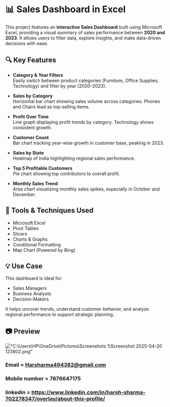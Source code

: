 # 📊 Sales Dashboard in Excel

This project features an **interactive Sales Dashboard** built using Microsoft Excel, providing a visual summary of sales performance between **2020 and 2023**. It allows users to filter data, explore insights, and make data-driven decisions with ease.

## 🔍 Key Features

- **Category & Year Filters**  
  Easily switch between product categories (Furniture, Office Supplies, Technology) and filter by year (2020–2023).

- **Sales by Category**  
  Horizontal bar chart showing sales volume across categories. Phones and Chairs lead as top-selling items.

- **Profit Over Time**  
  Line graph displaying profit trends by category. Technology shows consistent growth.

- **Customer Count**  
  Bar chart tracking year-wise growth in customer base, peaking in 2023.

- **Sales by State**  
  Heatmap of India highlighting regional sales performance.

- **Top 5 Profitable Customers**  
  Pie chart showing top contributors to overall profit.

- **Monthly Sales Trend**  
  Area chart visualizing monthly sales spikes, especially in October and December.

## 📁 Tools & Techniques Used

- Microsoft Excel  
- Pivot Tables  
- Slicers  
- Charts & Graphs  
- Conditional Formatting  
- Map Chart (Powered by Bing)

## 💡 Use Case

This dashboard is ideal for:
- Sales Managers  
- Business Analysts  
- Decision-Makers  

It helps uncover trends, understand customer behavior, and analyze regional performance to support strategic planning.

## 📷 Preview
!["C:\Users\HP\OneDrive\Pictures\Screenshots 1\Screenshot 2025-04-20 123802.png"](https://github.com/user-attachments/assets/2c09f3d2-0c33-4686-a670-af5546e7de53)

### Email = Harsharma494382@gmail.com
### Mobile number = 7876647175
### linkedin = https://www.linkedin.com/in/harsh-sharma-702278347/overlay/about-this-profile/

